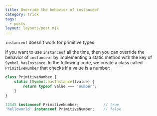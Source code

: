 ```yaml
---
title: Override the behavior of instanceof
category: trick
tags:
  - posts
layout: layouts/post.njk
---
```


`instanceof` doesn't work for primitive types.

If you want to use `instanceof` all the time, then you can override the behavior of `instanceof` by implementing a static method with the key of `Symbol.hasInstance`.
In the following code, we create a class called `PrimitiveNumber` that checks if a value is a number:

```js
class PrimitiveNumber {
    static [Symbol.hasInstance](value) {
        return typeof value === 'number';
    }
}

12345 instanceof PrimitiveNumber;           // true
'helloworld' instanceof PrimitiveNumber;    // false
```